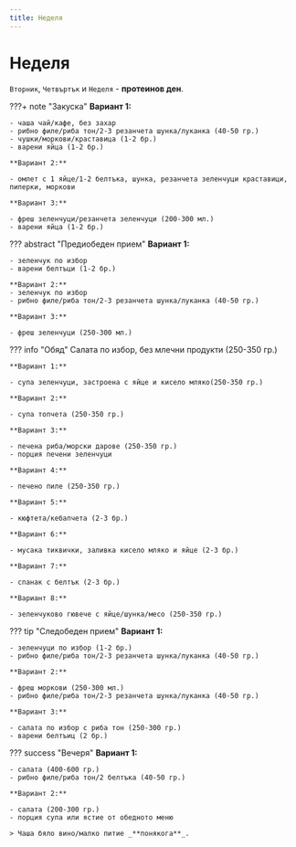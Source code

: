```yaml
---
title: Неделя
---
```


Неделя
===

`Вторник`, `Четвъртък` и `Неделя` - **протеинов ден**.

???+ note "Закуска"
    **Вариант 1:**

    - чаша чай/кафе, без захар
    - рибно филе/риба тон/2-3 резанчета шунка/луканка (40-50 гр.)
    - чушки/моркови/краставица (1-2 бр.)
    - варени яйца (1-2 бр.)

    **Вариант 2:**

    - омлет с 1 яйце/1-2 белтъка, шунка, резанчета зеленчуци краставици, пиперки, моркови

    **Вариант 3:**
    
    - фреш зеленчуци/резанчета зеленчуци (200-300 мл.)
    - варени яйца (1-2 бр.)


??? abstract "Предиобеден прием"
    **Вариант 1:**

    - зеленчук по избор
    - варени белтъци (1-2 бр.)
    
    **Вариант 2:**
    - зеленчук по избор
    - рибно филе/риба тон/2-3 резанчета шунка/луканка (40-50 гр.)

    **Вариант 3:**

    - фреш зеленчуци (250-300 мл.)

??? info "Обяд"
    Салата по избор, без млечни продукти (250-350 гр.)
    
    **Вариант 1:**

    - супа зеленчуци, застроена с яйце и кисело мляко(250-350 гр.)

    **Вариант 2:**

    - супа топчета (250-350 гр.)

    **Вариант 3:**

    - печена риба/морски дарове (250-350 гр.)
    - порция печени зеленчуци

    **Вариант 4:**

    - печено пиле (250-350 гр.)

    **Вариант 5:**

    - кюфтета/кебапчета (2-3 бр.)

    **Вариант 6:**

    - мусака тиквички, заливка кисело мляко и яйце (2-3 бр.)

    **Вариант 7:**

    - спанак с белтък (2-3 бр.)

    **Вариант 8:**

    - зеленчуково гювече с яйце/шунка/месо (250-350 гр.)


??? tip "Следобеден прием"
    **Вариант 1:**

    - зеленчуци по избор (1-2 бр.)
    - рибно филе/риба тон/2-3 резанчета шунка/луканка (40-50 гр.)

    **Вариант 2:**

    - фреш моркови (250-300 мл.)
    - рибно филе/риба тон/2-3 резанчета шунка/луканка (40-50 гр.)

    **Вариант 3:**

    - салата по избор с риба тон (250-300 гр.)
    - варени белтъиц (2 бр.)

??? success "Вечеря"
    **Вариант 1:**

    - салата (400-600 гр.)
    - рибно филе/риба тон/2 белтъка (40-50 гр.)

    **Вариант 2:**

    - салата (200-300 гр.)
    - порция супа или ястие от обедното меню
    
    > Чаша бяло вино/малко питие _**понякога**_.
